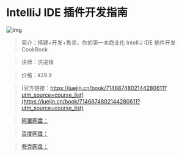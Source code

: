 # IntelliJ IDE 插件开发指南

![img](../../assets/1ef997983b77415699e858fc90fc1084~tplv-k3u1fbpfcp-no-mark:280:280:200:280.png)

> 简介：搭建+开发+售卖，你的第一本商业化 IntelliJ IDE 插件开发 CookBook

> 讲师：洪进锋

> 价格：¥29.9

> [官方链接：https://juejin.cn/book/7146874802144280611?utm_source=course_list](https://juejin.cn/book/7146874802144280611?utm_source=course_list)

> [阿里网盘：]()

> [百度网盘：]()

> [夸克网盘：]()
